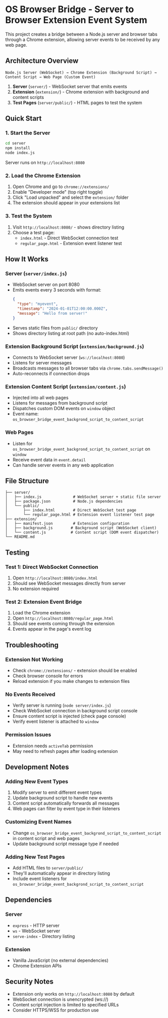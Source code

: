 # OS Browser Bridge - Server to Browser Extension Event System

This project creates a bridge between a Node.js server and browser tabs through a Chrome extension, allowing server events to be received by any web page.

## Architecture Overview

```
Node.js Server (WebSocket) → Chrome Extension (Background Script) → Content Script → Web Page (Custom Event)
```

1. **Server** (`server/`) - WebSocket server that emits events
2. **Extension** (`extension/`) - Chrome extension with background and content scripts
3. **Test Pages** (`server/public/`) - HTML pages to test the system

## Quick Start

### 1. Start the Server
```bash
cd server
npm install
node index.js
```
Server runs on `http://localhost:8080`

### 2. Load the Chrome Extension
1. Open Chrome and go to `chrome://extensions/`
2. Enable "Developer mode" (top right toggle)
3. Click "Load unpacked" and select the `extension/` folder
4. The extension should appear in your extensions list

### 3. Test the System
1. Visit `http://localhost:8080/` - shows directory listing
2. Choose a test page:
   - `index.html` - Direct WebSocket connection test
   - `regular_page.html` - Extension event listener test

## How It Works

### Server (`server/index.js`)
- WebSocket server on port 8080
- Emits events every 3 seconds with format:
  ```json
  {
    "type": "myevent",
    "timestamp": "2024-01-01T12:00:00.000Z",
    "message": "Hello from server!"
  }
  ```
- Serves static files from `public/` directory
- Shows directory listing at root path (no auto-index.html)

### Extension Background Script (`extension/background.js`)
- Connects to WebSocket server (`ws://localhost:8080`)
- Listens for server messages
- Broadcasts messages to all browser tabs via `chrome.tabs.sendMessage()`
- Auto-reconnects if connection drops

### Extension Content Script (`extension/content.js`)
- Injected into all web pages
- Listens for messages from background script
- Dispatches custom DOM events on `window` object
- Event name: `os_browser_bridge_event_backgrond_script_to_content_script`

### Web Pages
- Listen for `os_browser_bridge_event_backgrond_script_to_content_script` on `window`
- Receive event data in `event.detail`
- Can handle server events in any web application

## File Structure
```
├── server/
│   ├── index.js              # WebSocket server + static file server
│   ├── package.json          # Node.js dependencies
│   └── public/
│       ├── index.html        # Direct WebSocket test page
│       └── regular_page.html # Extension event listener test page
├── extension/
│   ├── manifest.json         # Extension configuration
│   ├── background.js        # Background script (WebSocket client)
│   └── content.js           # Content script (DOM event dispatcher)
└── README.md
```

## Testing

### Test 1: Direct WebSocket Connection
1. Open `http://localhost:8080/index.html`
2. Should see WebSocket messages directly from server
3. No extension required

### Test 2: Extension Event Bridge
1. Load the Chrome extension
2. Open `http://localhost:8080/regular_page.html`
3. Should see events coming through the extension
4. Events appear in the page's event log

## Troubleshooting

### Extension Not Working
- Check `chrome://extensions/` - extension should be enabled
- Check browser console for errors
- Reload extension if you make changes to extension files

### No Events Received
- Verify server is running (`node server/index.js`)
- Check WebSocket connection in background script console
- Ensure content script is injected (check page console)
- Verify event listener is attached to `window`

### Permission Issues
- Extension needs `activeTab` permission
- May need to refresh pages after loading extension

## Development Notes

### Adding New Event Types
1. Modify server to emit different event types
2. Update background script to handle new events
3. Content script automatically forwards all messages
4. Web pages can filter by event type in their listeners

### Customizing Event Names
- Change `os_browser_bridge_event_backgrond_script_to_content_script` in content script and web pages
- Update background script message type if needed

### Adding New Test Pages
- Add HTML files to `server/public/`
- They'll automatically appear in directory listing
- Include event listeners for `os_browser_bridge_event_backgrond_script_to_content_script`

## Dependencies

### Server
- `express` - HTTP server
- `ws` - WebSocket server
- `serve-index` - Directory listing

### Extension
- Vanilla JavaScript (no external dependencies)
- Chrome Extension APIs

## Security Notes
- Extension only works on `http://localhost:8080` by default
- WebSocket connection is unencrypted (ws://)
- Content script injection is limited to specified URLs
- Consider HTTPS/WSS for production use
